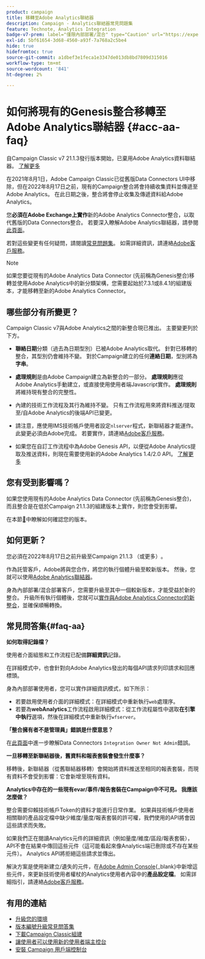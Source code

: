 ```yaml
---
product: campaign
title: 移轉至Adobe Analytics聯結器
description: Campaign - Analytics聯結器常見問題集
feature: Technote, Analytics Integration
badge-v7-prem: label="僅限內部部署/混合" type="Caution" url="https://experienceleague.adobe.com/docs/campaign-classic/using/installing-campaign-classic/architecture-and-hosting-models/hosting-models-lp/hosting-models.html?lang=zh-Hant" tooltip="僅適用於v7內部部署和混合部署"
exl-id: 5bf61654-3d68-4560-a93f-7a768a2c5be4
hide: true
hidefromtoc: true
source-git-commit: a1dbef3e1feca1e3347de013db8bd7809d315016
workflow-type: tm+mt
source-wordcount: '841'
ht-degree: 2%

---
```


# 如何將現有的Genesis整合移轉至Adobe Analytics聯結器 {#acc-aa-faq}

自Campaign Classic v7 21.1.3發行版本開始，已棄用Adobe Analytics資料聯結器。 [了解更多](https://experienceleague.adobe.com/docs/analytics/import/dataconnectors/data-connectors-eol.html?lang=zh-Hant)

在2021年8月1日，Adobe Campaign Classic已從舊版Data Connectors UI中移除，但在2022年8月17日之前，現有的Campaign整合將會持續收集資料並傳遞至Adobe Analytics。 在此日期之後，整合將會停止收集及傳遞資料給Adobe Analytics。

您&#x200B;**必須在Adobe Exchange上實作**&#x200B;新的Adobe Analytics Connector整合，以取代舊版的Data Connectors整合。 若要深入瞭解Adobe Analytics聯結器，請參閱[此頁面](../../integrations/using/gs-aa.md)。

若對這些變更有任何疑問，請閱讀[常見問題集](#faq-aa)。 如需詳細資訊，請連絡[Adobe客戶服務](https://helpx.adobe.com/tw/enterprise/admin-guide.html/enterprise/using/support-for-experience-cloud.ug.html)。

>[!NOTE]
>
>如果您要從現有的Adobe Analytics Data Connector (先前稱為Genesis整合)移轉並使用Adobe Analytics中的新分類架構，您需要起始於7.3.1或8.4.1的組建版本，才能移轉至新的Adobe Analytics Connector。

## 哪些部分有所變更？

Campaign Classic v7與Adobe Analytics之間的新整合現已推出。 主要變更列於下方。

* **聯絡日期**&#x200B;分類（過去為日期型別）已被Adobe Analytics取代。 針對已移轉的整合，其型別仍會維持不變。 對於Campaign建立的任何&#x200B;**連絡日期**，型別將為&#x200B;**字串**。

* **處理規則**&#x200B;是由Adobe Campaign建立為新整合的一部分。 **處理規則**&#x200B;應從Adobe Analytics手動建立，或直接使用使用者端Javascript實作。 **處理規則**&#x200B;將維持現有整合的完整性。

* 內建的技術工作流程及其行為維持不變。 只有工作流程用來將資料推送/提取至/自Adobe Analytics的後端API已變更。

* 請注意，應使用IMS技術帳戶使用者設定`nlserver`程式，新聯結器才能運作。 此變更必須由Adobe完成。 若要實作，請連絡[Adobe客戶服務](https://helpx.adobe.com/tw/enterprise/admin-guide.html/enterprise/using/support-for-experience-cloud.ug.html)。

* 如果您在自訂工作流程中為Adobe Genesis API，以便從Adobe Analytics提取及推送資料，則現在需要使用新的Adobe Analytics 1.4/2.0 API。 [了解更多](https://adobeexchangeec.zendesk.com/hc/en-us/articles/360047148832-Replacements-for-Data-Connector-API-calls)

## 您有受到影響嗎？

如果您使用現有的Adobe Analytics Data Connector (先前稱為Genesis整合)，而且整合是在低於Campaign 21.1.3的組建版本上實作，則您會受到影響。

在本節[&#128279;](../../integrations/using/launching-adobe-campaign.md#getting-your-campaign-version)中瞭解如何確認您的版本。

## 如何更新？

您必須在2022年8月17日之前升級至Campaign 21.1.3 （或更多） **&#x200B;**。

作為託管客戶，Adobe將與您合作，將您的執行個體升級至較新版本。 然後，您就可以使用[Adobe Analytics聯結器](../../platform/using/gs-aa.md)。

身為內部部署/混合部署客戶，您需要升級至其中一個較新版本，才能受益於新的整合。
升級所有執行個體後，您就可以[實作與Adobe Analytics Connector的新整合](../../integrations/using/adobe-analytics-provisioning.md)，並確保順暢轉換。

## 常見問答集{#faq-aa}

**如何取得記錄檔？**

使用者介面組態和工作流程已配備&#x200B;**詳細資訊**&#x200B;記錄。

在詳細模式中，也會針對向Adobe Analytics發出的每個API請求列印請求和回應標頭。

身為內部部署使用者，您可以實作詳細資訊模式，如下所示：

* 若要啟用使用者介面的詳細模式：在詳細模式中重新執行`web`處理序。
* 若要為&#x200B;**webAnalytics**&#x200B;工作流程啟用詳細模式：從工作流程屬性中選取&#x200B;**在引擎中執行**&#x200B;選項，然後在詳細模式中重新執行`wfserver`。

**「整合擁有者不是管理員」錯誤是什麼意思？**

在[此頁面](https://adobeexchangeec.zendesk.com/hc/en-us/articles/360035167932-Adobe-Analytics-Data-Connectors-Integration-Owner-Not-Admin-Error)中進一步瞭解Data Connectors `Integration Owner Not Admin`錯誤。

**一旦移轉至新聯結器後，舊資料和報表套裝會發生什麼事？**

移轉後，新聯結器（從舊聯結器移轉）會開始將資料推送至相同的報表套裝，而現有資料不會受到影響：它會新增至現有資料。

**Analytics中存在的一些現有evar/事件/報告套裝在Campaign中不可見。 我應該怎麼做？**

整合需要仰賴技術帳戶Token的資料才能進行日常作業。 如果與技術帳戶使用者相關聯的產品設定檔中缺少維度/量度/報表套裝的許可權，我們使用的API將會因這些請求而失敗。

如果我們正在閱讀Analytics元件的詳細資訊（例如量度/維度/區段/報表套裝），API不會在結果中傳回這些元件（這可能看起來像Analytics端已刪除或不存在某些元件）。 Analytics API將拒絕這些請求並傳出。

解決方案是使用新建立/遺失的元件，在[Adobe Admin Console](https://adminconsole.adobe.com/){_blank}中新增這些元件，來更新技術使用者權杖的Analytics使用者內容中的&#x200B;**產品設定檔**。 如需詳細指引，請連絡[Adobe客戶服務](https://helpx.adobe.com/tw/enterprise/admin-guide.html/enterprise/using/support-for-experience-cloud.ug.html)。

## 有用的連結

* [升級您的環境](../../production/using/build-upgrade.md)
* [版本編號升級常見問答集](../../platform/using/faq-build-upgrade.md)
* [下載Campaign Classic組建](https://experience.adobe.com/#/downloads/content/software-distribution/en/campaign.html)
* [讓使用者可以使用新的使用者端主控台](../../installation/using/client-console-availability-for-windows.md)
* [安裝 Campaign 用戶端控制台](../../installation/using/installing-the-client-console.md)
